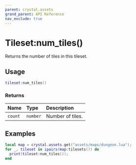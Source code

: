 ```yaml
---
parent: crystal.assets
grand_parent: API Reference
nav_exclude: true
---
```


# Tileset:num_tiles()

Returns the number of tiles in this tileset.

## Usage

```lua
tileset:num_tiles()
```

### Returns

| Name    | Type     | Description      |
| :------ | :------- | :--------------- |
| `count` | `number` | Number of tiles. |

## Examples

```lua
local map = crystal.assets.get("assets/maps/dungeon.lua");
for _, tileset in ipairs(map:tilesets()) do
  print(tileset:num_tiles());
end
```
